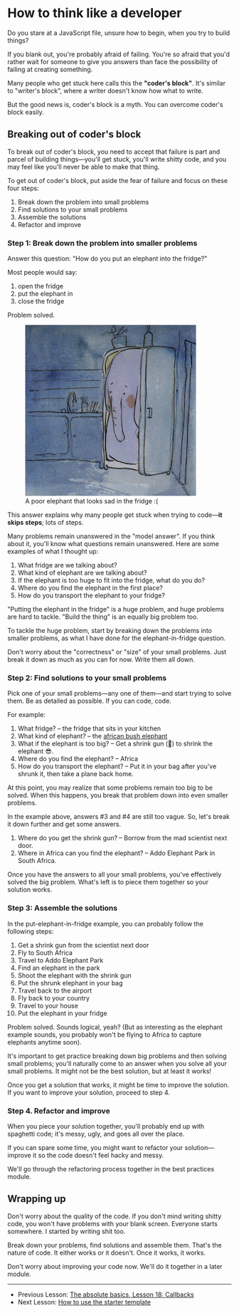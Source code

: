 # How to think like a developer

Do you stare at a JavaScript file, unsure how to begin, when you try to build things?

If you blank out, you're probably afraid of failing. You're so afraid that you'd rather wait for someone to give you answers than face the possibility of failing at creating something.

Many people who get stuck here calls this the **"coder's block"**. It's similar to "writer's block", where a writer doesn't know how what to write.

But the good news is, coder's block is a myth. You can overcome coder's block easily.

## Breaking out of coder's block

To break out of coder's block, you need to accept that failure is part and parcel of building things—you'll get stuck, you'll write shitty code, and you may feel like you'll never be able to make that thing.

To get out of coder's block, put aside the fear of failure and focus on these four steps:

1. Break down the problem into small problems
2. Find solutions to your small problems
3. Assemble the solutions
4. Refactor and improve

### Step 1: Break down the problem into smaller problems

Answer this question: "How do you put an elephant into the fridge?"

Most people would say:

1. open the fridge
2. put the elephant in
3. close the fridge

Problem solved.

<figure>
  <img src="../../images/simple-components/think/elephant-in-fridge.jpg" alt="Image of an elephant in the fridge">
  <figcaption>A poor elephant that looks sad in the fridge :(</figcaption>
</figure>

This answer explains why many people get stuck when trying to code—**it skips steps**; lots of steps.

Many problems remain unanswered in the "model answer". If you think about it, you'll know what questions remain unanswered. Here are some examples of what I thought up:

1. What fridge are we talking about?
2. What kind of elephant are we talking about?
3. If the elephant is too huge to fit into the fridge, what do you do?
4. Where do you find the elephant in the first place?
5. How do you transport the elephant to your fridge?

"Putting the elephant in the fridge" is a huge problem, and huge problems are hard to tackle. "Build the thing" is an equally big problem too.

To tackle the huge problem, start by breaking down the problems into smaller problems, as what I have done for the elephant-in-fridge question.

Don't worry about the "correctness" or "size" of your small problems. Just break it down as much as you can for now. Write them all down.

### Step 2: Find solutions to your small problems

Pick one of your small problems—any one of them—and start trying to solve them. Be as detailed as possible. If you can code, code.

For example:

1. What fridge? – the fridge that sits in your kitchen
2. What kind of elephant? – the [african bush elephant](https://en.wikipedia.org/wiki/African_elephant)
3. What if the elephant is too big? – Get a shrink gun (🔫) to shrink the elephant 😎.
4. Where do you find the elephant? – Africa
5. How do you transport the elephant? – Put it in your bag after you've shrunk it, then take a plane back home.

At this point, you may realize that some problems remain too big to be solved. When this happens, you break that problem down into even smaller problems.

In the example above, answers #3 and #4 are still too vague. So, let's break it down further and get some answers.

1. Where do you get the shrink gun? – Borrow from the mad scientist next door.
2. Where in Africa can you find the elephant? – Addo Elephant Park in South Africa.

Once you have the answers to all your small problems, you've effectively solved the big problem. What's left is to piece them together so your solution works.

### Step 3: Assemble the solutions

In the put-elephant-in-fridge example, you can probably follow the following steps:

1. Get a shrink gun from the scientist next door
2. Fly to South Africa
3. Travel to Addo Elephant Park
4. Find an elephant in the park
5. Shoot the elephant with the shrink gun
6. Put the shrunk elephant in your bag
7. Travel back to the airport
8. Fly back to your country
9. Travel to your house
10. Put the elephant in your fridge

Problem solved. Sounds logical, yeah? (But as interesting as the elephant example sounds, you probably won't be flying to Africa to capture elephants anytime soon).

It's important to get practice breaking down big problems and then solving small problems; you'll naturally come to an answer when you solve all your small problems. It might not be the best solution, but at least it works!

Once you get a solution that works, it might be time to improve the solution. If you want to improve your solution, proceed to step 4.

### Step 4. Refactor and improve

When you piece your solution together, you'll probably end up with spaghetti code; it's messy, ugly, and goes all over the place.

If you can spare some time, you might want to refactor your solution—improve it so the code doesn't feel hacky and messy.

We'll go through the refactoring process together in the best practices module.

## Wrapping up

Don't worry about the quality of the code. If you don't mind writing shitty code, you won't have problems with your blank screen. Everyone starts somewhere. I started by writing shit too.

Break down your problems, find solutions and assemble them. That's the nature of code. It either works or it doesn't. Once it works, it works.

Don't worry about improving your code now. We'll do it together in a later module.

---

- Previous Lesson: [The absolute basics, Lesson 18: Callbacks](../02.js-basics/18.callbacks.md)
- Next Lesson: [How to use the starter template](02.starter-template.md)
